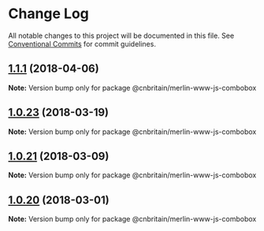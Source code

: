 # Change Log

All notable changes to this project will be documented in this file.
See [Conventional Commits](https://conventionalcommits.org) for commit guidelines.

<a name="1.1.1"></a>
## [1.1.1](https://github.com/cnduk/merlin-www-components/compare/@cnbritain/merlin-www-js-combobox@1.1.0...@cnbritain/merlin-www-js-combobox@1.1.1) (2018-04-06)




**Note:** Version bump only for package @cnbritain/merlin-www-js-combobox

<a name="1.0.23"></a>
## [1.0.23](https://github.com/cnduk/merlin-www-components/compare/@cnbritain/merlin-www-js-combobox@1.0.22...@cnbritain/merlin-www-js-combobox@1.0.23) (2018-03-19)




**Note:** Version bump only for package @cnbritain/merlin-www-js-combobox

<a name="1.0.21"></a>
## [1.0.21](https://github.com/cnduk/merlin-www-components/compare/@cnbritain/merlin-www-js-combobox@1.0.20...@cnbritain/merlin-www-js-combobox@1.0.21) (2018-03-09)




**Note:** Version bump only for package @cnbritain/merlin-www-js-combobox

<a name="1.0.20"></a>
## [1.0.20](https://github.com/cnduk/merlin-www-components/compare/@cnbritain/merlin-www-js-combobox@1.0.19...@cnbritain/merlin-www-js-combobox@1.0.20) (2018-03-01)




**Note:** Version bump only for package @cnbritain/merlin-www-js-combobox
